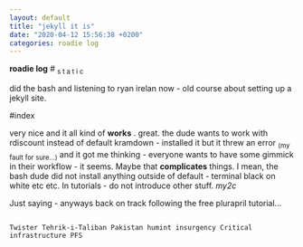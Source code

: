 ```yaml
---
layout: default
title: "jekyll it is"
date: "2020-04-12 15:56:38 +0200"
categories: roadie log
---
```


<strong>roadie log</strong> \# <sub> s t a t i c </sub>

did the bash and listening to ryan irelan now - old course about setting up a jekyll site.

#index

very nice and it all kind of <strong>works</strong> . great.
the dude wants to work with rdiscount instead of default kramdown - installed it but it threw an error <sub>(my fault for sure...)</sub>
and it got me thinking - everyone wants to have some gimmick in their workflow - it seems. Maybe that <strong>complicates</strong> things. I mean, the bash dude did not install anything outside of default - terminal black on white etc etc. In tutorials - do not introduce other stuff. <em>my2c</em>

Just saying - anyways back on track following the free plurapril tutorial...


<code>
Twister Tehrik-i-Taliban Pakistan humint insurgency Critical infrastructure PFS
</code>
